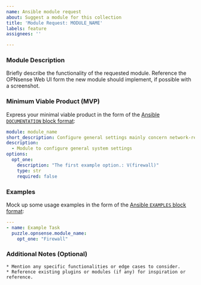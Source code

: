 ```yaml
---
name: Ansible module request
about: Suggest a module for this collection
title: 'Module Request: MODULE_NAME'
labels: feature
assignees: ''

---
```


### Module Description

Briefly describe the functionality of the requested module.
Reference the OPNsense Web UI form the new module should implement, if possible with a screenshot.

### Minimum Viable Product (MVP)

Express your minimal viable product in the form of
the [Ansible `DOCUMENTATION` block format](https://docs.ansible.com/ansible/latest/dev_guide/developing_modules_documenting.html#documentation-block):

```yaml
module: module_name
short_description: Configure general settings mainly concern network-related settings like the hostname.
description:
  - Module to configure general system settings
options:
  opt_one:
    description: "The first example option.: V(firewall)"
    type: str
    required: false
```

### Examples

Mock up some usage examples in the form of
the [Ansible `EXAMPLES` block format](https://docs.ansible.com/ansible/latest/dev_guide/developing_modules_documenting.html#examples-block):

```yaml
---
- name: Example Task
  puzzle.opnsense.module_name:
    opt_one: "Firewall"
```

### Additional Notes (Optional)

    * Mention any specific functionalities or edge cases to consider.
    * Reference existing plugins or modules (if any) for inspiration or reference.